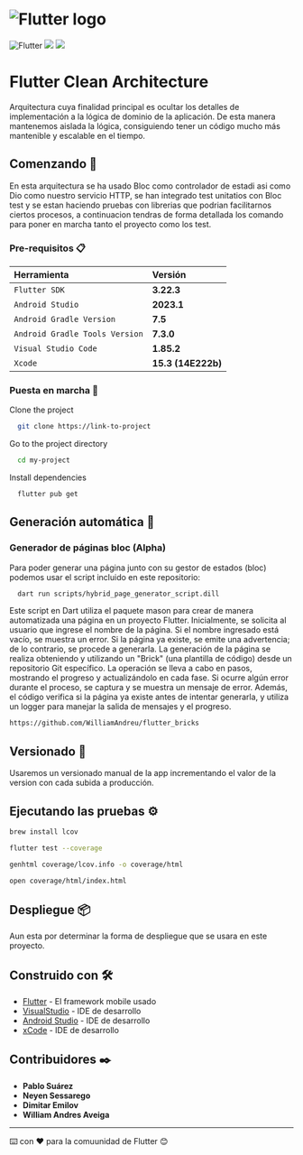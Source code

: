 # ![Flutter logo][]

![Flutter](https://img.shields.io/badge/Flutter-%2302569B.svg?style=for-the-badge&logo=Flutter&logoColor=white) ![](https://img.shields.io/badge/VSCode-0078D4?style=for-the-badge&logo=visual%20studio%20code&logoColor=white) ![](https://img.shields.io/badge/Dart-0175C2?style=for-the-badge&logo=dart&logoColor=white)
# Flutter Clean Architecture

Arquitectura cuya finalidad principal es ocultar los detalles de implementación a la lógica de dominio de la aplicación.
De esta manera mantenemos aislada la lógica, consiguiendo tener un código mucho más mantenible y escalable en el tiempo.

## Comenzando 🚀

  En esta arquitectura se ha usado Bloc como controlador de estadi asi como Dio como nuestro servicio HTTP, se han integrado test unitatios con Bloc test y se estan haciendo pruebas con librerias que podrian facilitarnos ciertos procesos, a continuacion tendras de forma detallada los comando para poner en marcha tanto el proyecto como los test.

### Pre-requisitos 📋

| Herramienta |  Versión                |
| :-------- |  :------------------------- |
| `Flutter SDK` |**3.22.3** |
| `Android Studio` | **2023.1** |
| `Android Gradle Version` | **7.5** |
| `Android Gradle Tools Version` | **7.3.0** |
| `Visual Studio Code` |  **1.85.2** |
| `Xcode` |  **15.3 (14E222b)** |

### Puesta en marcha 🔧

Clone the project

```bash
  git clone https://link-to-project
```

Go to the project directory

```bash
  cd my-project
```

Install dependencies

```bash
  flutter pub get
```

## Generación automática 📌

### Generador de páginas bloc (Alpha)

 Para poder generar una página junto con su gestor de estados (bloc) podemos usar el script incluido en este repositorio:

```bash
  dart run scripts/hybrid_page_generator_script.dill
```

Este script en Dart utiliza el paquete mason para crear de manera automatizada una página en un proyecto Flutter. Inicialmente, se solicita al usuario que ingrese el nombre de la página. Si el nombre ingresado está vacío, se muestra un error. Si la página ya existe, se emite una advertencia; de lo contrario, se procede a generarla. La generación de la página se realiza obteniendo y utilizando un "Brick" (una plantilla de código) desde un repositorio Git específico. La operación se lleva a cabo en pasos, mostrando el progreso y actualizándolo en cada fase. Si ocurre algún error durante el proceso, se captura y se muestra un mensaje de error. Además, el código verifica si la página ya existe antes de intentar generarla, y utiliza un logger para manejar la salida de mensajes y el progreso.

```bash
https://github.com/WilliamAndreu/flutter_bricks
```

## Versionado 📌

Usaremos un versionado manual de la app incrementando el valor de la version con cada subida a producción.

## Ejecutando las pruebas ⚙️

```bash
brew install lcov
```

```bash
flutter test --coverage
```

```bash
genhtml coverage/lcov.info -o coverage/html
```

```bash
open coverage/html/index.html
```

## Despliegue 📦

Aun esta por determinar la forma de despliegue que se usara en este proyecto.

## Construido con 🛠️

* [Flutter](https://flutter.dev/docs/get-started/web) - El framework mobile usado
* [VisualStudio](https://visualstudio.microsoft.com/es/) - IDE de desarrollo
* [Android Studio](https://developer.android.com/studio) - IDE de desarrollo
* [xCode](https://apps.apple.com/es/app/xcode/id497799835?mt=12) - IDE de desarrollo

## Contribuidores ✒️

* **Pablo Suárez**
* **Neyen Sessarego**
* **Dimitar Emilov**
* **William Andres Aveiga**

---
⌨️ con ❤️ para la comuunidad de Flutter 😊

[Flutter logo]: https://raw.githubusercontent.com/flutter/website/master/src/_assets/image/flutter-lockup-bg.jpg